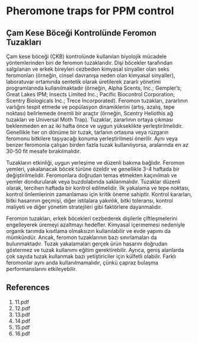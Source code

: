# Pheromone traps for PPM control

## Çam Kese Böceği Kontrolünde Feromon Tuzakları

Çam kese böceği (ÇKB) kontrolünde kullanılan biyolojik mücadele yöntemlerinden biri de feromon tuzaklarıdır. Dişi böcekler tarafından salgılanan ve erkek bireyleri cezbeden kimyasal sinyaller olan seks feromonları (örneğin, cinsel davranışa neden olan kimyasal sinyaller), laboratuvar ortamında sentetik olarak üretilerek zararlı yönetimi programlarında kullanılmaktadır (örneğin, Alpha Scents, Inc.; Gempler’s; Great Lakes IPM; Insects Limited Inc.; Pacific Biocontrol Corporation; Scentry Biologicals Inc.; Trece Incorporated). Feromon tuzakları, zararlının varlığını tespit etmede ve popülasyon dinamiklerini (artış, azalış, tepe noktası) belirlemede önemli bir araçtır (örneğin, Scentry Heliothis ağ tuzakları ve Universal Moth Trap). Tuzaklar, zararlının ortaya çıkması beklenmeden en az iki hafta önce ve uygun yükseklikte yerleştirilmelidir. Genellikle her on dönüme bir tuzak, tarlanın ortasına veya rüzgarın feromonu bitkilere taşıyacağı konuma yerleştirilmesi önerilir. Aynı veya benzer feromonla çalışan birden fazla tuzak kullanılıyorsa, aralarında en az 30-50 fit mesafe bırakılmalıdır.

Tuzakların etkinliği, uygun yerleşime ve düzenli bakıma bağlıdır. Feromon yemleri, yakalanacak böcek türüne özeldir ve genellikle 3-4 haftada bir değiştirilmelidir. Feromonlara doğrudan temas etmekten kaçınılmalı ve yemler dondurularak veya buzdolabında saklanmalıdır. Tuzaklar düzenli olarak, tercihen haftada bir kontrol edilmelidir. İlk yakalama ve tepe noktası, kontrol önlemlerinin zamanlaması için kritik öneme sahiptir. Kontrol kararları, bitki hasarının geçmişi, diğer istilalara yakınlık, bitki toleransı, kontrol maliyeti ve diğer yönetim stratejileri gibi faktörlere dayanmalıdır.

Feromon tuzakları, erkek böcekleri cezbederek dişilerle çiftleşmelerini engelleyerek üremeyi azaltmayı hedefler. Kimyasal içermemesi nedeniyle organik tarımda kısıtlama olmaksızın kullanılabilir ve evde yapımı da mümkündür. Ancak, feromon tuzaklarının bazı sınırlamaları da bulunmaktadır. Tuzak yakalamaları gerçek ürün hasarını doğrudan göstermez ve tuzak kullanımı eğitim gerektirebilir. Ayrıca, geniş alanlarda çok sayıda tuzak kullanmak bazı yetiştiriciler için külfetli olabilir. Farklı feromonlar aynı anda kullanılmamalıdır, çünkü çapraz bulaşma performanslarını etkileyebilir.


## References

1. 11.pdf
2. 12.pdf
3. 13.pdf
4. 14.pdf
5. 15.pdf
6. 16.pdf
